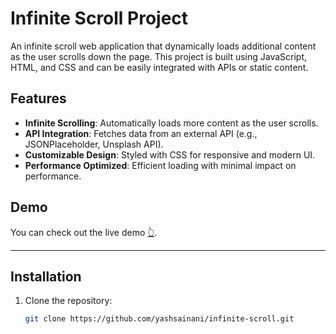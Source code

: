 # Infinite Scroll Project

An infinite scroll web application that dynamically loads additional content as the user scrolls down the page. This project is built using JavaScript, HTML, and CSS and can be easily integrated with APIs or static content.

## Features

- **Infinite Scrolling**: Automatically loads more content as the user scrolls.
- **API Integration**: Fetches data from an external API (e.g., JSONPlaceholder, Unsplash API).
- **Customizable Design**: Styled with CSS for responsive and modern UI.
- **Performance Optimized**: Efficient loading with minimal impact on performance.

## Demo

You can check out the live demo [👆](https://yashsainani.github.io/infinite-scroll/).

---

## Installation

1. Clone the repository:
   ```bash
   git clone https://github.com/yashsainani/infinite-scroll.git